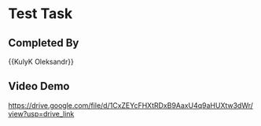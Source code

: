 # Test Task

## Completed By

{{KulyK Oleksandr}}

## Video Demo

https://drive.google.com/file/d/1CxZEYcFHXtRDxB9AaxU4q9aHUXtw3dWr/view?usp=drive_link
